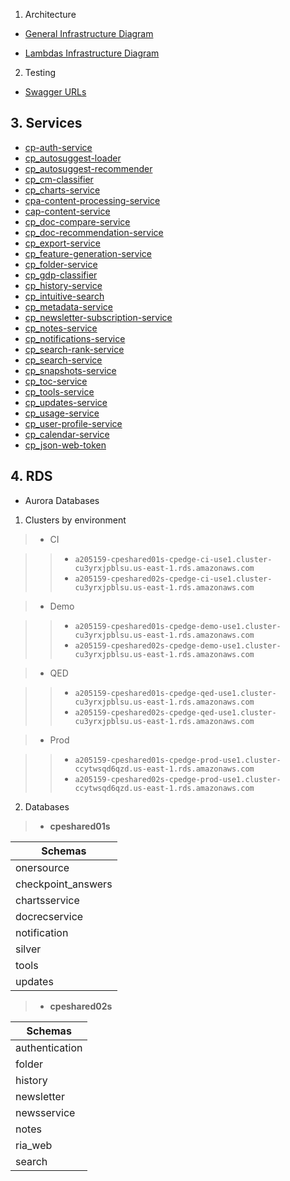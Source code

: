 1. Architecture 

- [General Infrastructure Diagram](https://lucid.app/lucidchart/9aeb4fc0-5c66-4039-b206-824c0a6d6ddd/edit?invitationId=inv_cd8a8f63-048d-47f2-a008-652ebb79f5ef&page=zc3.hlhYJ5ST#)

- [Lambdas Infrastructure Diagram](https://lucid.app/lucidchart/638e1911-0caf-4c76-8873-d12d0b37e775/edit?invitationId=inv_2a9e69ec-3d38-4e04-a442-46645a1cc73f&page=0_0#)

2. Testing 

- [Swagger URLs](https://dev.azure.com/tr-tax-checkpoint/Checkpoint/_wiki/wikis/Checkpoint.wiki/1175/Swagger-links)



## 3. Services


- [cp-auth-service](https://dev.azure.com/tr-tax-checkpoint/Checkpoint/_wiki/wikis/Checkpoint.wiki/1120/cp_auth-service)
- [cp_autosuggest-loader](https://dev.azure.com/tr-tax-checkpoint/Checkpoint/_wiki/wikis/Checkpoint.wiki/1121/cp_autosuggest-loader)
- [cp_autosuggest-recommender](https://dev.azure.com/tr-tax-checkpoint/Checkpoint/_wiki/wikis/Checkpoint.wiki/1123/cp_autosuggest-recommender)
- [cp_cm-classifier](https://dev.azure.com/tr-tax-checkpoint/Checkpoint/_wiki/wikis/Checkpoint.wiki/1125/cp_cm-classifier)
- [cp_charts-service](https://dev.azure.com/tr-tax-checkpoint/Checkpoint/_wiki/wikis/Checkpoint.wiki/1126/cp_charts-service)
- [cpa-content-processing-service](https://dev.azure.com/tr-tax-checkpoint/Checkpoint/_wiki/wikis/Checkpoint.wiki/1128/cp_content-processing-service)
- [cap-content-service](https://dev.azure.com/tr-tax-checkpoint/Checkpoint/_wiki/wikis/Checkpoint.wiki/1130/cp_content-service)
- [cp_doc-compare-service](https://dev.azure.com/tr-tax-checkpoint/Checkpoint/_wiki/wikis/Checkpoint.wiki/1132/cp_doc-compare-service)
- [cp_doc-recommendation-service](https://dev.azure.com/tr-tax-checkpoint/Checkpoint/_wiki/wikis/Checkpoint.wiki/1133/cp_doc-recommendation-service)
- [cp_export-service](https://dev.azure.com/tr-tax-checkpoint/Checkpoint/_wiki/wikis/Checkpoint.wiki/1135/cp_export-service)
- [cp_feature-generation-service](https://dev.azure.com/tr-tax-checkpoint/Checkpoint/_wiki/wikis/Checkpoint.wiki/1124/cp_feature-generation-service)
- [cp_folder-service](https://dev.azure.com/tr-tax-checkpoint/Checkpoint/_wiki/wikis/Checkpoint.wiki/1137/cp_folder-service)
- [cp_gdp-classifier](https://dev.azure.com/tr-tax-checkpoint/Checkpoint/_wiki/wikis/Checkpoint.wiki/1138/cp_gdp-classifier)
- [cp_history-service](https://dev.azure.com/tr-tax-checkpoint/Checkpoint/_wiki/wikis/Checkpoint.wiki/1140/cp_history-service)
- [cp_intuitive-search](https://dev.azure.com/tr-tax-checkpoint/Checkpoint/_wiki/wikis/Checkpoint.wiki/1141/cp_intuitive-search)
- [cp_metadata-service](https://dev.azure.com/tr-tax-checkpoint/Checkpoint/_wiki/wikis/Checkpoint.wiki/1143/cp_metadata-service)
- [cp_newsletter-subscription-service](https://dev.azure.com/tr-tax-checkpoint/Checkpoint/_wiki/wikis/Checkpoint.wiki/1145/cp_newsletter-subscription-service)
- [cp_notes-service](https://dev.azure.com/tr-tax-checkpoint/Checkpoint/_wiki/wikis/Checkpoint.wiki/1146/cp_notes-service)
- [cp_notifications-service](https://dev.azure.com/tr-tax-checkpoint/Checkpoint/_wiki/wikis/Checkpoint.wiki/1148/cp_notifications-service)
- [cp_search-rank-service](https://dev.azure.com/tr-tax-checkpoint/Checkpoint/_wiki/wikis/Checkpoint.wiki/1149/cp_search-rank-service)
- [cp_search-service](https://dev.azure.com/tr-tax-checkpoint/Checkpoint/_wiki/wikis/Checkpoint.wiki/1150/cp_search-service)
- [cp_snapshots-service](https://dev.azure.com/tr-tax-checkpoint/Checkpoint/_wiki/wikis/Checkpoint.wiki/1152/cp_snapshots-service)
- [cp_toc-service](https://dev.azure.com/tr-tax-checkpoint/Checkpoint/_wiki/wikis/Checkpoint.wiki/1154/cp_toc-service)
- [cp_tools-service](https://dev.azure.com/tr-tax-checkpoint/Checkpoint/_wiki/wikis/Checkpoint.wiki/1156/cp_tools-service)
- [cp_updates-service](https://dev.azure.com/tr-tax-checkpoint/Checkpoint/_wiki/wikis/Checkpoint.wiki/1157/cp_updates-service)
- [cp_usage-service](https://dev.azure.com/tr-tax-checkpoint/Checkpoint/_wiki/wikis/Checkpoint.wiki/1159/cp_usage-service)
- [cp_user-profile-service](https://dev.azure.com/tr-tax-checkpoint/Checkpoint/_wiki/wikis/Checkpoint.wiki/1161/cp_user-profile-service)
- [cp_calendar-service](https://dev.azure.com/tr-tax-checkpoint/Checkpoint/_wiki/wikis/Checkpoint.wiki/1163/cp_calendar-service)
- [cp_json-web-token](https://dev.azure.com/tr-tax-checkpoint/Checkpoint/_wiki/wikis/Checkpoint.wiki/1176/cp_json-web-token)


## 4. RDS

- Aurora Databases

1. Clusters by environment

>- CI  

>>- `a205159-cpeshared01s-cpedge-ci-use1.cluster-cu3yrxjpblsu.us-east-1.rds.amazonaws.com` 
>>- `a205159-cpeshared02s-cpedge-ci-use1.cluster-cu3yrxjpblsu.us-east-1.rds.amazonaws.com`

>- Demo  

>>- `a205159-cpeshared01s-cpedge-demo-use1.cluster-cu3yrxjpblsu.us-east-1.rds.amazonaws.com` 
>>- `a205159-cpeshared02s-cpedge-demo-use1.cluster-cu3yrxjpblsu.us-east-1.rds.amazonaws.com`

>- QED  

>>- `a205159-cpeshared01s-cpedge-qed-use1.cluster-cu3yrxjpblsu.us-east-1.rds.amazonaws.com` 
>>- `a205159-cpeshared02s-cpedge-qed-use1.cluster-cu3yrxjpblsu.us-east-1.rds.amazonaws.com`

>- Prod  

>>- `a205159-cpeshared01s-cpedge-prod-use1.cluster-ccytwsqd6qzd.us-east-1.rds.amazonaws.com` 
>>- `a205159-cpeshared02s-cpedge-prod-use1.cluster-ccytwsqd6qzd.us-east-1.rds.amazonaws.com` 

 

2. Databases

>- **cpeshared01s**

  | Schemas            |
  |---------           |
  | onersource         |
  | checkpoint_answers |
  | chartsservice      |
  | docrecservice      |
  | notification       |
  | silver             |
  | tools              |
  | updates            |

>- **cpeshared02s**

  | Schemas            |
  |---------           |
  | authentication     |
  | folder             |
  | history            |
  | newsletter         |
  | newsservice        |
  | notes              |
  | ria_web            |
  | search             |

